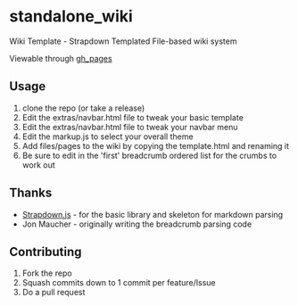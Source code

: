 # standalone_wiki
Wiki Template - Strapdown Templated File-based wiki system

Viewable through [gh_pages](https://g19fanatic.github.io/standalone_wiki/index.html)

## Usage

1. clone the repo (or take a release)
1. Edit the extras/navbar.html file to tweak your basic template
1. Edit the extras/navbar.html file to tweak your navbar menu
1. Edit the markup.js to select your overall theme
1. Add files/pages to the wiki by copying the template.html and renaming it
1. Be sure to edit in the 'first' breadcrumb ordered list for the crumbs to work out

## Thanks

- [Strapdown.js](https://github.com/arturadib/strapdown) - for the basic library and skeleton for markdown parsing
- Jon Maucher - originally writing the breadcrumb parsing code

## Contributing

1. Fork the repo
1. Squash commits down to 1 commit per feature/Issue
1. Do a pull request
